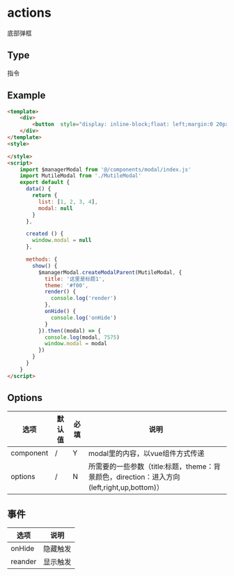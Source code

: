 actions
==========
底部弹框

## Type
指令

## Example

```html
<template>
    <div>
        <button  style="display: inline-block;float: left;margin:0 20px;" @click="show()">弹出modal</button>
    </div>
</template>
<style>

</style>
<script>
    import $managerModal from '@/components/modal/index.js'
    import MutileModal from './MutileModal'
    export default {
      data() {
        return {
          list: [1, 2, 3, 4],
          modal: null
        }
      },

      created () {
        window.modal = null
      },

      methods: {
        show() {
          $managerModal.createModalParent(MutileModal, {
            title: '这里是标题1',
            theme: '#f00',
            render() {
              console.log('render')
            },
            onHide() {
              console.log('onHide')
            }
          }).then((modal) => {
            console.log(modal, 7575)
            window.modal = modal
          })
        }
      }
    }
</script>
```

## Options

| 选项 | 默认值 | 必填 | 说明 |
|----------|----------|----------|----------|
| component | / | Y | modal里的内容，以vue组件方式传递|
| options | / | N | 所需要的一些参数（title:标题，theme：背景颜色，direction：进入方向(left,right,up,bottom)）|

## 事件
| 选项 | 说明 |
|----------|----------|
|onHide|隐藏触发|
|reander|显示触发|



